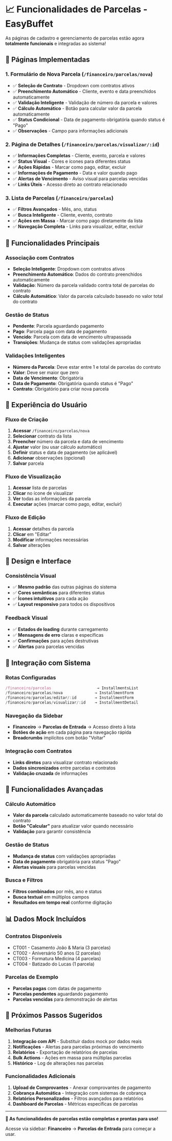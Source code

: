 # 📈 Funcionalidades de Parcelas - EasyBuffet

As páginas de cadastro e gerenciamento de parcelas estão agora **totalmente funcionais** e integradas ao sistema!

## 🎯 **Páginas Implementadas**

### **1. Formulário de Nova Parcela** (`/financeiro/parcelas/nova`)
- ✅ **Seleção de Contrato** - Dropdown com contratos ativos
- ✅ **Preenchimento Automático** - Cliente, evento e data preenchidos automaticamente
- ✅ **Validação Inteligente** - Validação de número da parcela e valores
- ✅ **Cálculo Automático** - Botão para calcular valor da parcela automaticamente
- ✅ **Status Condicional** - Data de pagamento obrigatória quando status é "Pago"
- ✅ **Observações** - Campo para informações adicionais

### **2. Página de Detalhes** (`/financeiro/parcelas/visualizar/:id`)
- ✅ **Informações Completas** - Cliente, evento, parcela e valores
- ✅ **Status Visual** - Cores e ícones para diferentes status
- ✅ **Ações Rápidas** - Marcar como pago, editar, excluir
- ✅ **Informações de Pagamento** - Data e valor quando pago
- ✅ **Alertas de Vencimento** - Aviso visual para parcelas vencidas
- ✅ **Links Úteis** - Acesso direto ao contrato relacionado

### **3. Lista de Parcelas** (`/financeiro/parcelas`)
- ✅ **Filtros Avançados** - Mês, ano, status
- ✅ **Busca Inteligente** - Cliente, evento, contrato
- ✅ **Ações em Massa** - Marcar como pago diretamente da lista
- ✅ **Navegação Completa** - Links para visualizar, editar, excluir

## 🔧 **Funcionalidades Principais**

### **Associação com Contratos**
- **Seleção Inteligente**: Dropdown com contratos ativos
- **Preenchimento Automático**: Dados do contrato preenchidos automaticamente
- **Validação**: Número da parcela validado contra total de parcelas do contrato
- **Cálculo Automático**: Valor da parcela calculado baseado no valor total do contrato

### **Gestão de Status**
- **Pendente**: Parcela aguardando pagamento
- **Pago**: Parcela paga com data de pagamento
- **Vencido**: Parcela com data de vencimento ultrapassada
- **Transições**: Mudança de status com validações apropriadas

### **Validações Inteligentes**
- **Número da Parcela**: Deve estar entre 1 e total de parcelas do contrato
- **Valor**: Deve ser maior que zero
- **Data de Vencimento**: Obrigatória
- **Data de Pagamento**: Obrigatória quando status é "Pago"
- **Contrato**: Obrigatório para criar nova parcela

## 📱 **Experiência do Usuário**

### **Fluxo de Criação**
1. **Acessar** `/financeiro/parcelas/nova`
2. **Selecionar** contrato da lista
3. **Preencher** número da parcela e data de vencimento
4. **Ajustar** valor (ou usar cálculo automático)
5. **Definir** status e data de pagamento (se aplicável)
6. **Adicionar** observações (opcional)
7. **Salvar** parcela

### **Fluxo de Visualização**
1. **Acessar** lista de parcelas
2. **Clicar** no ícone de visualizar
3. **Ver** todas as informações da parcela
4. **Executar** ações (marcar como pago, editar, excluir)

### **Fluxo de Edição**
1. **Acessar** detalhes da parcela
2. **Clicar** em "Editar"
3. **Modificar** informações necessárias
4. **Salvar** alterações

## 🎨 **Design e Interface**

### **Consistência Visual**
- ✅ **Mesmo padrão** das outras páginas do sistema
- ✅ **Cores semânticas** para diferentes status
- ✅ **Ícones intuitivos** para cada ação
- ✅ **Layout responsivo** para todos os dispositivos

### **Feedback Visual**
- ✅ **Estados de loading** durante carregamento
- ✅ **Mensagens de erro** claras e específicas
- ✅ **Confirmações** para ações destrutivas
- ✅ **Alertas** para parcelas vencidas

## 🔗 **Integração com Sistema**

### **Rotas Configuradas**
```typescript
/financeiro/parcelas                    → InstallmentsList
/financeiro/parcelas/nova              → InstallmentForm
/financeiro/parcelas/editar/:id        → InstallmentForm
/financeiro/parcelas/visualizar/:id    → InstallmentDetail
```

### **Navegação da Sidebar**
- **Financeiro** → **Parcelas de Entrada** → Acesso direto à lista
- **Botões de ação** em cada página para navegação rápida
- **Breadcrumbs** implícitos com botão "Voltar"

### **Integração com Contratos**
- **Links diretos** para visualizar contrato relacionado
- **Dados sincronizados** entre parcelas e contratos
- **Validação cruzada** de informações

## 🚀 **Funcionalidades Avançadas**

### **Cálculo Automático**
- **Valor da parcela** calculado automaticamente baseado no valor total do contrato
- **Botão "Calcular"** para atualizar valor quando necessário
- **Validação** para garantir consistência

### **Gestão de Status**
- **Mudança de status** com validações apropriadas
- **Data de pagamento** obrigatória para status "Pago"
- **Alertas visuais** para parcelas vencidas

### **Busca e Filtros**
- **Filtros combinados** por mês, ano e status
- **Busca textual** em múltiplos campos
- **Resultados em tempo real** conforme digitação

## 📊 **Dados Mock Incluídos**

### **Contratos Disponíveis**
- CT001 - Casamento João & Maria (3 parcelas)
- CT002 - Aniversário 50 anos (2 parcelas)
- CT003 - Formatura Medicina (4 parcelas)
- CT004 - Batizado do Lucas (1 parcela)

### **Parcelas de Exemplo**
- **Parcelas pagas** com datas de pagamento
- **Parcelas pendentes** aguardando pagamento
- **Parcelas vencidas** para demonstração de alertas

## 🎯 **Próximos Passos Sugeridos**

### **Melhorias Futuras**
1. **Integração com API** - Substituir dados mock por dados reais
2. **Notificações** - Alertas para parcelas próximas do vencimento
3. **Relatórios** - Exportação de relatórios de parcelas
4. **Bulk Actions** - Ações em massa para múltiplas parcelas
5. **Histórico** - Log de alterações nas parcelas

### **Funcionalidades Adicionais**
1. **Upload de Comprovantes** - Anexar comprovantes de pagamento
2. **Cobrança Automática** - Integração com sistemas de cobrança
3. **Relatórios Personalizados** - Filtros avançados para relatórios
4. **Dashboard de Parcelas** - Métricas específicas de parcelas

---

**🎉 As funcionalidades de parcelas estão completas e prontas para uso!**

Acesse via sidebar: **Financeiro** → **Parcelas de Entrada** para começar a usar.

